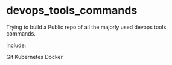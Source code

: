 # devops_tools_commands

Trying to build a Public repo of all the majorly used devops tools commands.

include:

Git
Kubernetes
Docker
